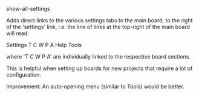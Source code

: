 show-all-settings

Adds direct links to the various settings tabs to the main board, to the right of the 'settings' link, i.e. the line of links at the top-right of the main board will read:

Settings T C W P A Help Tools

where 'T C W P A' are individually linked to the respective board sections.

This is helpful when setting up boards for new projects that require a lot of configuration.

Improvement: An auto-opening menu (similar to Tools) would be better.
